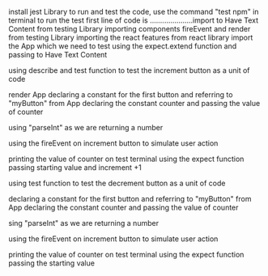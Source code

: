 install jest Library to run and test the code, use the command "test npm" in terminal to run the test first line of code is .....................import to Have Text Content from testing Library
importing components fireEvent and render from testing Library
importing the react features from react library
import the App which we need to test
using the expect.extend function and passing to Have Text Content

using describe and test function to test the increment button as a unit of code

render App
declaring a constant for the first button and referring to "myButton" from App
declaring the constant counter and passing the value of counter

using "parseInt" as we are returning a number

using the fireEvent on increment button to simulate user action

printing the value of counter on test terminal
using the expect function passing starting value and increment +1

using test function to test the decrement button as a unit of code

declaring a constant for the first button and referring to "myButton" from App
declaring the constant counter and passing the value of counter

sing "parseInt" as we are returning a number

using the fireEvent on increment button to simulate user action

printing the value of counter on test terminal
using the expect function passing the starting value
